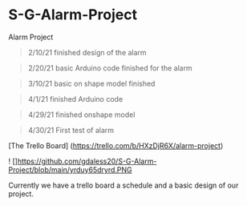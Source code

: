 # S-G-Alarm-Project
Alarm Project
>2/10/21 finished design of the alarm

>2/20/21 basic Arduino code finished for the alarm

>3/10/21 basic on shape model finished 

>4/1/21 finished Arduino code 

>4/29/21 finished onshape model

>4/30/21 First test of alarm

[The Trello Board] (https://trello.com/b/HXzDjR6X/alarm-project)  


! []https://github.com/gdaless20/S-G-Alarm-Project/blob/main/yrduy65dryrd.PNG



Currently we have a trello board a schedule and a basic design of our project. 
